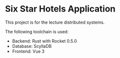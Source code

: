 # Six Star Hotels Application

This project is for the lecture distributed systems.

The following toolchain is used:
- Backend: Rust with Rocket 0.5.0
- Database: ScyllaDB
- Frontend: Vue 3